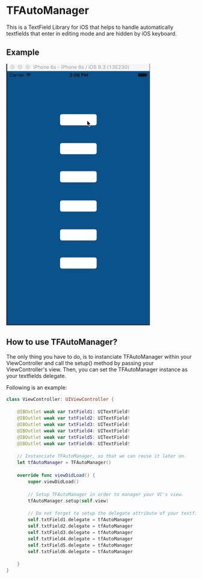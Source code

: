# TFAutoManager
This is a TextField Library for iOS that helps to handle automatically textfields that enter in editing mode and are hidden by iOS keyboard. 

## Example
![Example GIF](https://github.com/nicolasanjoran/TFAutoManager/raw/master/showcase.gif)

## How to use TFAutoManager?

The only thing you have to do, is to instanciate TFAutoManager within your ViewController and call the setup() method by passing your ViewController's view. Then, you can set the TFAutoManager instance as your textfields delegate.

Following is an example:

```swift
class ViewController: UIViewController {

    @IBOutlet weak var txtField1: UITextField!
    @IBOutlet weak var txtField2: UITextField!
    @IBOutlet weak var txtField3: UITextField!
    @IBOutlet weak var txtField4: UITextField!
    @IBOutlet weak var txtField5: UITextField!
    @IBOutlet weak var txtField6: UITextField!
    
    // Instanciate TFAutoManager, so that we can reuse it later on.
    let tfAutoManager = TFAutoManager()
    
    override func viewDidLoad() {
        super.viewDidLoad()
        
        // Setup TFAutoManager in order to manager your VC's view.
        tfAutoManager.setup(self.view)
        
        // Do not forget to setup the delegate attribute of your textfields.
        self.txtField1.delegate = tfAutoManager
        self.txtField2.delegate = tfAutoManager
        self.txtField3.delegate = tfAutoManager
        self.txtField4.delegate = tfAutoManager
        self.txtField5.delegate = tfAutoManager
        self.txtField6.delegate = tfAutoManager

    }
}
```
